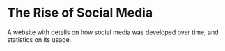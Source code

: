 # The Rise of Social Media

A website with details on how social media was developed over time, and statistics on its usage.
